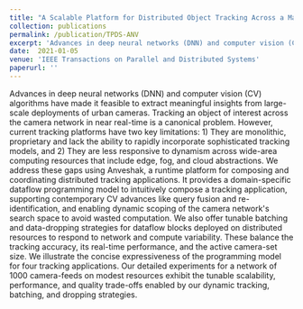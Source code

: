 ```yaml
---
title: "A Scalable Platform for Distributed Object Tracking Across a Many-Camera Network"
collection: publications
permalink: /publication/TPDS-ANV
excerpt: 'Advances in deep neural networks (DNN) and computer vision (CV) algorithms have made it feasible to extract meaningful insights from large-scale deployments of urban cameras. Tracking an object of interest across the camera network in near real-time is a canonical problem.'
date:  2021-01-05
venue: 'IEEE Transactions on Parallel and Distributed Systems'
paperurl: ''
---
```

Advances in deep neural networks (DNN) and computer vision (CV) algorithms have made it feasible to extract meaningful insights from large-scale deployments of urban cameras. Tracking an object of interest across the camera network in near real-time is a canonical problem. However, current tracking platforms have two key limitations: 1) They are monolithic, proprietary and lack the ability to rapidly incorporate sophisticated tracking models, and 2) They are less responsive to dynamism across wide-area computing resources that include edge, fog, and cloud abstractions. We address these gaps using Anveshak, a runtime platform for composing and coordinating distributed tracking applications. It provides a domain-specific dataflow programming model to intuitively compose a tracking application, supporting contemporary CV advances like query fusion and re-identification, and enabling dynamic scoping of the camera network's search space to avoid wasted computation. We also offer tunable batching and data-dropping strategies for dataflow blocks deployed on distributed resources to respond to network and compute variability. These balance the tracking accuracy, its real-time performance, and the active camera-set size. We illustrate the concise expressiveness of the programming model for four tracking applications. Our detailed experiments for a network of 1000 camera-feeds on modest resources exhibit the tunable scalability, performance, and quality trade-offs enabled by our dynamic tracking, batching, and dropping strategies.


